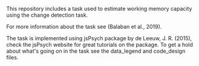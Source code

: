 This repository includes a task used to estimate working memory capacity using the change detection task.

For more information about the task see (Balaban et al., 2019).

The task is implemented using jsPsych package by de Leeuw, J. R. (2015), check the jsPsych website for great tutorials on the package. To get a hold about what's going on in the task see the data_legend and code_design files.
